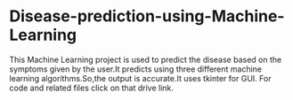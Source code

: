 # Disease-prediction-using-Machine-Learning
This Machine Learning project is used to predict the disease based on the symptoms given by the user.It predicts using three different machine learning algorithms.So,the output is accurate.It uses tkinter for GUI. For code and related files click on that drive link.
